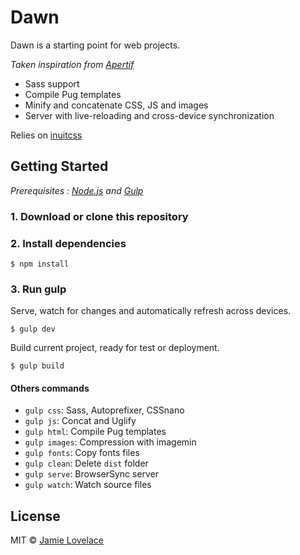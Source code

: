 # Dawn

Dawn is a starting point for web projects.

*Taken inspiration from [Apertif](https://github.com/florianbouvot/aperitif)*

* Sass support
* Compile Pug templates
* Minify and concatenate CSS, JS and images
* Server with live-reloading and cross-device synchronization

Relies on [inuitcss](https://github.com/inuitcss/inuitcss)

## Getting Started

*Prerequisites : [Node.js](https://nodejs.org/) and [Gulp](http://gulpjs.com/)*

### 1. Download or clone this repository

### 2. Install dependencies

```
$ npm install
```

### 3. Run gulp

Serve, watch for changes and automatically refresh across devices.

```
$ gulp dev
```

Build current project, ready for test or deployment.

```
$ gulp build
```

#### Others commands

* `gulp css`: Sass, Autoprefixer, CSSnano
* `gulp js`: Concat and Uglify
* `gulp html`: Compile Pug templates
* `gulp images`: Compression with imagemin
* `gulp fonts`: Copy fonts files
* `gulp clean`: Delete `dist` folder
* `gulp serve`: BrowserSync server
* `gulp watch`: Watch source files

## License

MIT © [Jamie Lovelace](https://github.com/jamielovelace)
